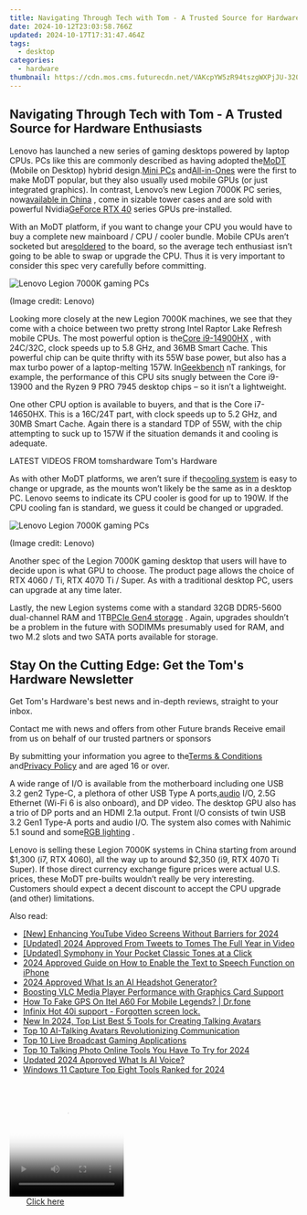 ```yaml
---
title: Navigating Through Tech with Tom - A Trusted Source for Hardware Enthusiasts!
date: 2024-10-12T23:03:58.766Z
updated: 2024-10-17T17:31:47.464Z
tags:
  - desktop
categories:
  - hardware
thumbnail: https://cdn.mos.cms.futurecdn.net/VAKcpYW5zR94tszgWXPjJU-320-80.jpg
---
```


## Navigating Through Tech with Tom - A Trusted Source for Hardware Enthusiasts

Lenovo has launched a new series of gaming desktops powered by laptop CPUs. PCs like this are commonly described as having adopted the[MoDT](https://www.tomshardware.com/news/intel-raptor-lake-mobile-chips-get-soldered-to-micro-atx-motherboards) (Mobile on Desktop) hybrid design.[Mini PCs](https://www.tomshardware.com/desktops/mini-pcs/minisforum-atomman-g7-pt-touted-as-worlds-first-amd-advantage-mini-pc-packs-an-amd-r9-7945hx-and-rx-7600m-xt) and[All-in-Ones](https://www.tomshardware.com/tag/all-in-one-pcs) were the first to make MoDT popular, but they also usually used mobile GPUs (or just integrated graphics). In contrast, Lenovo’s new Legion 7000K PC series, now[available in China](https://shop-links.co/link/?exclusive=1&publisher_slug=itechdaily19598&url=https%3A%2F%2Fitem.lenovo.com.cn%2Fproduct%2F1037096.html) , come in sizable tower cases and are sold with powerful Nvidia[GeForce RTX 40](https://www.tomshardware.com/features/nvidia-ada-lovelace-and-geforce-rtx-40-series-everything-we-know) series GPUs pre-installed.

 With an MoDT platform, if you want to change your CPU you would have to buy a complete new mainboard / CPU / cooler bundle. Mobile CPUs aren’t socketed but are[soldered](https://www.tomshardware.com/best-picks/best-soldering-irons) to the board, so the average tech enthusiast isn’t going to be able to swap or upgrade the CPU. Thus it is very important to consider this spec very carefully before committing.

![Lenovo Legion 7000K gaming PCs](https://cdn.mos.cms.futurecdn.net/KiWmBjf3WBxdHs7uNFYu2U-320-80.jpg)

 (Image credit: Lenovo)

 Looking more closely at the new Legion 7000K machines, we see that they come with a choice between two pretty strong Intel Raptor Lake Refresh mobile CPUs. The most powerful option is the[Core i9-14900HX](https://www.tomshardware.com/pc-components/cpus/intel-unleashes-14th-gen-raptor-lake-refresh-hx-series-laptops-cpus-refreshed-chips-with-up-to-24-cores-58-ghz-boost-clock-and-192gb-ddr5-support) , with 24C/32C, clock speeds up to 5.8 GHz, and 36MB Smart Cache. This powerful chip can be quite thrifty with its 55W base power, but also has a max turbo power of a laptop-melting 157W. In[Geekbench](https://browser.geekbench.com/processor-benchmarks) nT rankings, for example, the performance of this CPU sits snugly between the Core i9-13900 and the Ryzen 9 PRO 7945 desktop chips – so it isn’t a lightweight.

 One other CPU option is available to buyers, and that is the Core i7-14650HX. This is a 16C/24T part, with clock speeds up to 5.2 GHz, and 30MB Smart Cache. Again there is a standard TDP of 55W, with the chip attempting to suck up to 157W if the situation demands it and cooling is adequate.

 LATEST VIDEOS FROM tomshardware Tom's Hardware

 As with other MoDT platforms, we aren’t sure if the[cooling system](https://www.tomshardware.com/reviews/best-cpu-coolers,4181.html) is easy to change or upgrade, as the mounts won’t likely be the same as in a desktop PC. Lenovo seems to indicate its CPU cooler is good for up to 190W. If the CPU cooling fan is standard, we guess it could be changed or upgraded.

![Lenovo Legion 7000K gaming PCs](https://cdn.mos.cms.futurecdn.net/KHmtZBvJU6LcChAReYSDBU-320-80.jpg)

 (Image credit: Lenovo)

 Another spec of the Legion 7000K gaming desktop that users will have to decide upon is what GPU to choose. The product page allows the choice of RTX 4060 / Ti, RTX 4070 Ti / Super. As with a traditional desktop PC, users can upgrade at any time later.

 Lastly, the new Legion systems come with a standard 32GB DDR5-5600 dual-channel RAM and 1TB[PCIe Gen4 storage](https://www.tomshardware.com/reviews/best-ssds,3891.html) . Again, upgrades shouldn’t be a problem in the future with SODIMMs presumably used for RAM, and two M.2 slots and two SATA ports available for storage.

## Stay On the Cutting Edge: Get the Tom's Hardware Newsletter

 Get Tom's Hardware's best news and in-depth reviews, straight to your inbox.

 Contact me with news and offers from other Future brands  Receive email from us on behalf of our trusted partners or sponsors

 By submitting your information you agree to the[Terms & Conditions](https://futureplc.com/terms-conditions/) and[Privacy Policy](https://futureplc.com/privacy-policy/) and are aged 16 or over.

 A wide range of I/O is available from the motherboard including one USB 3.2 gen2 Type-C, a plethora of other USB Type A ports,[audio](https://www.tomshardware.com/tag/audio) I/O, 2.5G Ethernet (Wi-Fi 6 is also onboard), and DP video. The desktop GPU also has a trio of DP ports and an HDMI 2.1a output. Front I/O consists of twin USB 3.2 Gen1 Type-A ports and audio I/O. The system also comes with Nahimic 5.1 sound and some[RGB lighting](https://www.tomshardware.com/news/windows-11-rgb-controls-native) .

 Lenovo is selling these Legion 7000K systems in China starting from around $1,300 (i7, RTX 4060), all the way up to around $2,350 (i9, RTX 4070 Ti Super). If those direct currency exchange figure prices were actual U.S. prices, these MoDT pre-builts wouldn’t really be very interesting. Customers should expect a decent discount to accept the CPU upgrade (and other) limitations.

<ins class="adsbygoogle"
     style="display:block"
     data-ad-format="autorelaxed"
     data-ad-client="ca-pub-7571918770474297"
     data-ad-slot="1223367746"></ins>

<ins class="adsbygoogle"
     style="display:block"
     data-ad-client="ca-pub-7571918770474297"
     data-ad-slot="8358498916"
     data-ad-format="auto"
     data-full-width-responsive="true"></ins>

<span class="atpl-alsoreadstyle">Also read:</span>
<div><ul>
<li><a href="https://youtube-lab.techidaily.com/nhancing-youtube-video-screens-without-barriers-for-2024/"><u>[New] Enhancing YouTube Video Screens Without Barriers for 2024</u></a></li>
<li><a href="https://twitter-clips.techidaily.com/updated-2024-approved-from-tweets-to-tomes-the-full-year-in-video/"><u>[Updated] 2024 Approved From Tweets to Tomes The Full Year in Video</u></a></li>
<li><a href="https://some-approaches.techidaily.com/updated-symphony-in-your-pocket-classic-tones-at-a-click/"><u>[Updated] Symphony in Your Pocket Classic Tones at a Click</u></a></li>
<li><a href="https://ai-topics.techidaily.com/2024-approved-guide-on-how-to-enable-the-text-to-speech-function-on-iphone/"><u>2024 Approved Guide on How to Enable the Text to Speech Function on iPhone</u></a></li>
<li><a href="https://ai-topics.techidaily.com/2024-approved-what-is-an-ai-headshot-generator/"><u>2024 Approved What Is an AI Headshot Generator?</u></a></li>
<li><a href="https://some-guidance.techidaily.com/boosting-vlc-media-player-performance-with-graphics-card-support/"><u>Boosting VLC Media Player Performance with Graphics Card Support</u></a></li>
<li><a href="https://fake-location.techidaily.com/how-to-fake-gps-on-itel-a60-for-mobile-legends-drfone-by-drfone-virtual-android/"><u>How To Fake GPS On Itel A60 For Mobile Legends? | Dr.fone</u></a></li>
<li><a href="https://review-topics.techidaily.com/infinix-hot-40i-support-forgotten-screen-lock-by-drfone-android-unlock-android-unlock/"><u>Infinix Hot 40i support - Forgotten screen lock.</u></a></li>
<li><a href="https://ai-topics.techidaily.com/new-in-2024-top-list-best-5-tools-for-creating-talking-avatars/"><u>New In 2024, Top List Best 5 Tools for Creating Talking Avatars</u></a></li>
<li><a href="https://ai-topics.techidaily.com/top-10-ai-talking-avatars-revolutionizing-communication/"><u>Top 10 AI-Talking Avatars Revolutionizing Communication</u></a></li>
<li><a href="https://extra-tips.techidaily.com/top-10-live-broadcast-gaming-applications/"><u>Top 10 Live Broadcast Gaming Applications</u></a></li>
<li><a href="https://ai-topics.techidaily.com/top-10-talking-photo-online-tools-you-have-to-try-for-2024/"><u>Top 10 Talking Photo Online Tools You Have To Try for 2024</u></a></li>
<li><a href="https://ai-topics.techidaily.com/updated-2024-approved-what-is-ai-voice/"><u>Updated 2024 Approved What Is AI Voice?</u></a></li>
<li><a href="https://screen-video-capture.techidaily.com/windows-11-capture-top-eight-tools-ranked-for-2024/"><u>Windows 11 Capture Top Eight Tools Ranked for 2024</u></a></li>
</ul></div>

<!-- affiliate ads begin -->
<span id="1374819">
					<video width="200" height="200" style="cursor:pointer"
           poster="//a.impactradius-go.com/display-clicktoplayimage/1374819.png"
           onclick="if(!this.playClicked){this.play();this.setAttribute('controls',true);this.playClicked=true;}">
	   <source src="//a.impactradius-go.com/display-ad/15852-1374819">
	   <img src="//a.impactradius-go.com/display-clicktoplayimage/1374819.png" style="border: none; height: 100%; width: 100%; object-fit: contain">
	</video>
	<div style="width:125px;text-align:center"><a href="javascript:window.open(decodeURIComponent('https%3A%2F%2Fthefitville.pxf.io%2Fc%2F5597632%2F1374819%2F15852'), '_blank');void(0);">Click here</a></div>
</span>
<img height="0" width="0" src="https://imp.pxf.io/i/5597632/1374819/15852" style="position:absolute;visibility:hidden;" border="0" />
<!-- affiliate ads end -->

